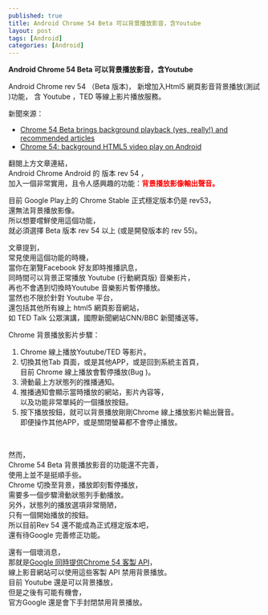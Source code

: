 ```yaml
---
published: true
title: Android Chrome 54 Beta 可以背景播放影音，含Youtube
layout: post
tags: [Android]
categories: [Android]
---
```


**Android Chrome 54 Beta 可以背景播放影音，含Youtube**

Android Chrome rev 54 （Beta 版本)，
新增加入Html5 網頁影音背景播放(測試 )功能，
含 Youtube ，TED 等線上影片播放服務。

新聞來源：   

 * [Chrome 54 Beta brings background playback (yes, really!) and recommended articles][1]   
 * [Chrome 54: background HTML5 video play on Android][2]   
    
翻閱上方文章連結，   
Android Chrome Android 的 版本 rev 54 ，    
加入一個非常實用，且令人感興趣的功能：**<font color="red">背景播放影像輸出聲音。</font>**    
    
目前 Google Play上的 Chrome Stable 正式穩定版本仍是 rev53，    
還無法背景播放影像。    
所以想要嚐鮮使用這個功能，   
就必須選擇 Beta 版本 rev 54 以上 (或是開發版本的 rev 55)。   

文章提到，   
常見使用這個功能的時機，    
當你在瀏覽Facebook 好友即時推播訊息，   
同時間可以背景正常播放 Youtube (行動網頁版) 音樂影片，   
再也不會遇到切換時Youtube 音樂影片暫停播放。    
當然也不限於針對 Youtube 平台，    
還包括其他所有線上 html5 網頁影音網站，   
如  TED Talk 公眾演講，國際新聞網站CNN/BBC 新聞播送等。   

 Chrome 背景播放影片步驟：   

 1. Chrome 線上播放Youtube/TED 等影片。   
 2. 切換其他Tab 頁面，或是其他APP，或是回到系統主首頁，     
    目前 Chrome 線上播放會暫停播放(Bug )。   
 3. 滑動最上方狀態列的推播通知。   
 4. 推播通知會顯示當時播放的網站，影片內容等，    
    以及功能非常單純的一個播放按鈕。    
 5. 按下播放按鈕，就可以背景播放剛剛Chrome 線上播放影片輸出聲音。    
    即便操作其他APP，或是關閉螢幕都不會停止播放。  
    
<div id="lightgallery" class="owl-carousel owl-theme">
<a href="https://res.cloudinary.com/shengshampoo/image/upload/s--tivq-tHy--/v1475156952/Screenshot_2016-09-28-03-59-191-fs8_v7aawe.png" data-sub-html="Google Play - Chrome 54 Beta rev54"><img class="responsively-lazy responsively-lazy-300" src="https://res.cloudinary.com/shengshampoo/image/upload/s--hWBTII8w--/v1475156951/Screenshot_2016-09-28-03-59-192-fs8_dzxhwz.png" srcset="data:image/gif;base64,R0lGODlhAQABAIAAAP///////yH5BAEKAAEALAAAAAABAAEAAAICTAEAOw==" /></a>
<a href="https://res.cloudinary.com/shengshampoo/image/upload/s--l4Triyvn--/v1475156952/Screenshot_2016-09-29-21-06-412-fs8_g8nnoo.png" data-sub-html="Open Chrome with Youtube video playback"><img class="responsively-lazy responsively-lazy-300" src="https://res.cloudinary.com/shengshampoo/image/upload/s--8GjEm6Wk--/v1474458763/Screenshot_2016-09-21-10-04-072-fs9_eqzcjv.jpg" srcset="data:image/gif;base64,R0lGODlhAQABAIAAAP///////yH5BAEKAAEALAAAAAABAAEAAAICTAEAOw==" /></a>
<a href="https://res.cloudinary.com/shengshampoo/image/upload/s--X3VpLfDz--/v1475156952/Screenshot_2016-09-29-21-06-521-fs8_k2kjub.png" data-sub-html="Chrome Youtube notifications area"><img class="responsively-lazy responsively-lazy-300" src="https://res.cloudinary.com/shengshampoo/image/upload/s--1XMmphJ9--/v1475156952/Screenshot_2016-09-29-21-06-522-fs8_qrbvcs.png" srcset="data:image/gif;base64,R0lGODlhAQABAIAAAP///////yH5BAEKAAEALAAAAAABAAEAAAICTAEAOw==" /></a>
<a href="https://res.cloudinary.com/shengshampoo/image/upload/s--_6nhD5AJ--/v1475156953/Screenshot_2016-09-29-21-07-071-fs8_pkqupb.png" data-sub-html="Playback background with Chrome Youtube notifications area"><img class="responsively-lazy responsively-lazy-300" src="https://res.cloudinary.com/shengshampoo/image/upload/s--pvGdBTC1--/v1475156953/Screenshot_2016-09-29-21-07-072-fs8_bkgyms.png" srcset="data:image/gif;base64,R0lGODlhAQABAIAAAP///////yH5BAEKAAEALAAAAAABAAEAAAICTAEAOw==" /></a>
</div>

  
然而，   
Chrome 54 Beta 背景播放影音的功能還不完善，   
使用上並不是挺順手些。   
Chrome 切換至背景，播放即刻暫停播放，    
需要多一個步驟滑動狀態列手動播放。   
另外，狀態列的播放選項非常簡陋，    
只有一個開始播放的按鈕。    
所以目前Rev 54 還不能成為正式穩定版本吧，    
還有待Google 完善修正功能。   

還有一個壞消息，    
那就是[Google 同時提供Chrome 54 客製 API][3]，   
線上影音網站可以使用這些客製 API 禁用背景播放。    
目前 Youtube 還是可以背景播放，    
但是之後有可能有機會，   
官方Google 還是會下手封閉禁用背景播放。   

[1]: http://www.androidauthority.com/chrome-54-beta-brings-background-playback-yes-really-recommended-articles-716880/
[2]: http://www.ghacks.net/2016/09/16/chrome-54-background-html5-video-play-on-android/
[3]: http://www.androidpolice.com/2016/09/15/chrome-54-beta-new-tab-pgae-background-video-playback-more-apk-download/
